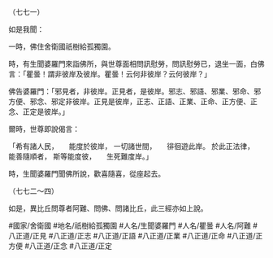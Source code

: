 （七七一）

如是我聞：

一時，佛住舍衛國祇樹給孤獨園。

時，有生聞婆羅門來詣佛所，與世尊面相問訊慰勞，問訊慰勞已，退坐一面，白佛言：「瞿曇！謂非彼岸及彼岸。瞿曇！云何非彼岸？云何彼岸？」

佛告婆羅門：「邪見者，非彼岸。正見者，是彼岸。邪志、邪語、邪業、邪命、邪方便、邪念、邪定非彼岸。正見是彼岸，正志、正語、正業、正命、正方便、正念、正定是彼岸。」

爾時，世尊即說偈言：

「希有諸人民，　　能度於彼岸，
一切諸世間，　　徘徊遊此岸。
於此正法律，　　能善隨順者，
斯等能度彼，　　生死難度岸。」

時，生聞婆羅門聞佛所說，歡喜隨喜，從座起去。

（七七二～四）

如是，異比丘問尊者阿難、問佛、問諸比丘，此三經亦如上說。

#國家/舍衛國
#地名/祇樹給孤獨園
#人名/生聞婆羅門
#人名/瞿曇
#人名/阿難
#八正道/正見
#八正道/正志
#八正道/正語
#八正道/正業
#八正道/正命
#八正道/正方便
#八正道/正念
#八正道/正定
